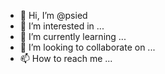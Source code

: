 - 👋 Hi, I’m @psied
- 👀 I’m interested in ...
- 🌱 I’m currently learning ...
- 💞️ I’m looking to collaborate on ...
- 📫 How to reach me ...

<!---
psied/psied is a ✨ special ✨ repository because its `README.md` (this file) appears on your GitHub profile.
You can click the Preview link to take a look at your changes.
--->
